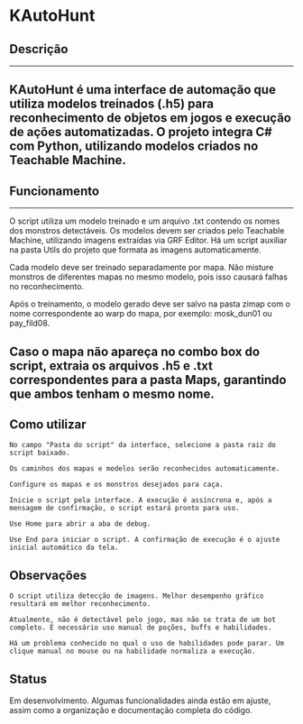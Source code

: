 # KAutoHunt
## Descrição
---
KAutoHunt é uma interface de automação que utiliza modelos treinados (.h5) para reconhecimento de objetos em jogos e execução de ações automatizadas. O projeto integra C# com Python, utilizando modelos criados no Teachable Machine.
---
## Funcionamento
---
O script utiliza um modelo treinado e um arquivo .txt contendo os nomes dos monstros detectáveis. Os modelos devem ser criados pelo Teachable Machine, utilizando imagens extraídas via GRF Editor. Há um script auxiliar na pasta Utils do projeto que formata as imagens automaticamente.

Cada modelo deve ser treinado separadamente por mapa. Não misture monstros de diferentes mapas no mesmo modelo, pois isso causará falhas no reconhecimento.

Após o treinamento, o modelo gerado deve ser salvo na pasta zimap com o nome correspondente ao warp do mapa, por exemplo: mosk_dun01 ou pay_fild08.

Caso o mapa não apareça no combo box do script, extraia os arquivos .h5 e .txt correspondentes para a pasta Maps, garantindo que ambos tenham o mesmo nome.
---
## Como utilizar

    No campo "Pasta do script" da interface, selecione a pasta raiz do script baixado.

    Os caminhos dos mapas e modelos serão reconhecidos automaticamente.

    Configure os mapas e os monstros desejados para caça.

    Inicie o script pela interface. A execução é assíncrona e, após a mensagem de confirmação, o script estará pronto para uso.

    Use Home para abrir a aba de debug.

    Use End para iniciar o script. A confirmação de execução é o ajuste inicial automático da tela.

## Observações

    O script utiliza detecção de imagens. Melhor desempenho gráfico resultará em melhor reconhecimento.

    Atualmente, não é detectável pelo jogo, mas não se trata de um bot completo. É necessário uso manual de poções, buffs e habilidades.

    Há um problema conhecido no qual o uso de habilidades pode parar. Um clique manual no mouse ou na habilidade normaliza a execução.

## Status

Em desenvolvimento. Algumas funcionalidades ainda estão em ajuste, assim como a organização e documentação completa do código.
